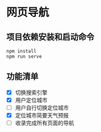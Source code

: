 # 网页导航

## 项目依赖安装和启动命令
```
npm install
npm run serve
```

## 功能清单
- [x] 切换搜索引擎
- [x] 用户定位城市
- [ ] 用户自行切换定位城市
- [x] 定位城市简要天气预报
- [ ] 收录完成所有页面的导航
